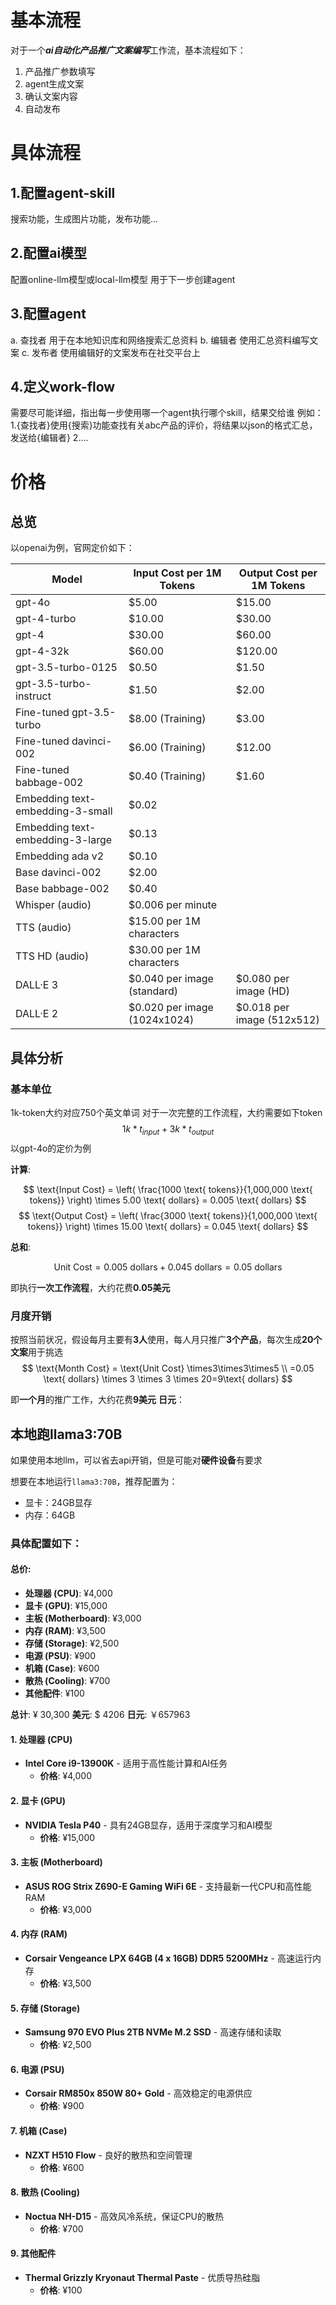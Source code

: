 # 基本流程
对于一个***ai自动化产品推广文案编写***工作流，基本流程如下：
1. 产品推广参数填写
2. agent生成文案
3. 确认文案内容
4. 自动发布

# 具体流程

## 1.配置agent-skill

搜索功能，生成图片功能，发布功能...

## 2.配置ai模型

  配置online-llm模型或local-llm模型
  用于下一步创建agent

## 3.配置agent

   a. 查找者 用于在本地知识库和网络搜索汇总资料
   b. 编辑者 使用汇总资料编写文案
   c. 发布者 使用编辑好的文案发布在社交平台上

## 4.定义work-flow

  需要尽可能详细，指出每一步使用哪一个agent执行哪个skill，结果交给谁
  例如：
         1.{查找者}使用{搜索}功能查找有关abc产品的评价，将结果以json的格式汇总，发送给{编辑者}
          2....


# 价格

## 总览
以openai为例，官网定价如下：

| Model                            | Input Cost per 1M Tokens     | Output Cost per 1M Tokens  |
| -------------------------------- | ---------------------------- | -------------------------- |
| gpt-4o                           | $5.00                        | $15.00                     |
| gpt-4-turbo                      | $10.00                       | $30.00                     |
| gpt-4                            | $30.00                       | $60.00                     |
| gpt-4-32k                        | $60.00                       | $120.00                    |
| gpt-3.5-turbo-0125               | $0.50                        | $1.50                      |
| gpt-3.5-turbo-instruct           | $1.50                        | $2.00                      |
| Fine-tuned gpt-3.5-turbo         | $8.00 (Training)             | $3.00                      |
| Fine-tuned davinci-002           | $6.00 (Training)             | $12.00                     |
| Fine-tuned babbage-002           | $0.40 (Training)             | $1.60                      |
| Embedding text-embedding-3-small | $0.02                        |                            |
| Embedding text-embedding-3-large | $0.13                        |                            |
| Embedding ada v2                 | $0.10                        |                            |
| Base davinci-002                 | $2.00                        |                            |
| Base babbage-002                 | $0.40                        |                            |
| Whisper (audio)                  | $0.006 per minute            |                            |
| TTS (audio)                      | $15.00 per 1M characters     |                            |
| TTS HD (audio)                   | $30.00 per 1M characters     |                            |
| DALL·E 3                         | $0.040 per image (standard)  | $0.080 per image (HD)      |
| DALL·E 2                         | $0.020 per image (1024x1024) | $0.018 per image (512x512) |

## 具体分析

### 基本单位
1k-token大约对应750个英文单词
对于一次完整的工作流程，大约需要如下token
$$
1k*t_{input}+3k*t_{output}
$$
以gpt-4o的定价为例

**计算**:

$$ 
 \text{Input Cost} = \left( \frac{1000 \text{ tokens}}{1,000,000 \text{ tokens}} \right) \times 5.00 \text{ dollars} = 0.005 \text{ dollars} 
$$
$$
\text{Output Cost} = \left( \frac{3000 \text{ tokens}}{1,000,000 \text{ tokens}} \right) \times 15.00 \text{ dollars} = 0.045 \text{ dollars}
$$

**总和**:

$$
\text{Unit Cost} = 0.005 \text{ dollars} + 0.045 \text{ dollars} = 0.05 \text{ dollars}
$$

即执行**一次工作流程**，大约花费**0.05美元**

### 月度开销

按照当前状况，假设每月主要有**3人**使用，每人月只推广**3个产品**，每次生成**20个文案**用于挑选
$$
\text{Month Cost} = \text{Unit Cost} \times3\times3\times5 \\
=0.05 \text{ dollars} \times 3 \times 3 \times 20=9\text{ dollars}
$$

即**一个月**的推广工作，大约花费**9美元**
**日元**：


## 本地跑llama3:70B

如果使用本地llm，可以省去api开销，但是可能对**硬件设备**有要求

想要在本地运行`llama3:70B`，推荐配置为：
- 显卡：24GB显存
- 内存：64GB

### 具体配置如下：

#### 总价:

- **处理器 (CPU)**: ¥4,000
- **显卡 (GPU)**: ¥15,000
- **主板 (Motherboard)**: ¥3,000
- **内存 (RAM)**: ¥3,500
- **存储 (Storage)**: ¥2,500
- **电源 (PSU)**: ¥900
- **机箱 (Case)**: ¥600
- **散热 (Cooling)**: ¥700
- **其他配件**: ¥100

**总计**: ¥ 30,300
**美元**: $ 4206
**日元**: ￥657963

#### 1. **处理器 (CPU)**

- **Intel Core i9-13900K** - 适用于高性能计算和AI任务
    - **价格**: ¥4,000

#### 2. **显卡 (GPU)**

- **NVIDIA Tesla P40** - 具有24GB显存，适用于深度学习和AI模型
    - **价格**: ¥15,000

#### 3. **主板 (Motherboard)**

- **ASUS ROG Strix Z690-E Gaming WiFi 6E** - 支持最新一代CPU和高性能RAM
    - **价格**: ¥3,000

#### 4. **内存 (RAM)**

- **Corsair Vengeance LPX 64GB (4 x 16GB) DDR5 5200MHz** - 高速运行内存
    - **价格**: ¥3,500

#### 5. **存储 (Storage)**

- **Samsung 970 EVO Plus 2TB NVMe M.2 SSD** - 高速存储和读取
    - **价格**: ¥2,500

#### 6. **电源 (PSU)**

- **Corsair RM850x 850W 80+ Gold** - 高效稳定的电源供应
    - **价格**: ¥900

#### 7. **机箱 (Case)**

- **NZXT H510 Flow** - 良好的散热和空间管理
    - **价格**: ¥600

#### 8. **散热 (Cooling)**

- **Noctua NH-D15** - 高效风冷系统，保证CPU的散热
    - **价格**: ¥700

#### 9. **其他配件**

- **Thermal Grizzly Kryonaut Thermal Paste** - 优质导热硅脂
    - **价格**: ¥100

